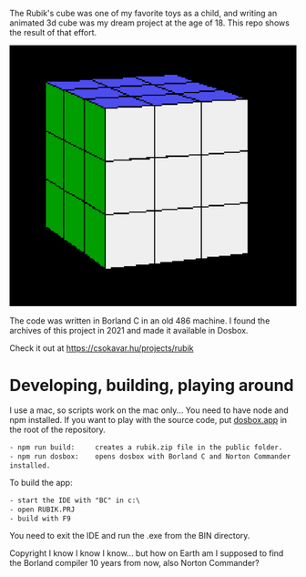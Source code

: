 The Rubik's cube was one of my favorite toys as a child, and writing an animated 3d cube was my dream project at the age of 18. This repo shows the result of that effort.

![screenshot](screenshot.png)

The code was written in Borland C in an old 486 machine. I found the archives of this project in 2021 and made it available in Dosbox. 

Check it out at https://csokavar.hu/projects/rubik

# Developing, building, playing around

I use a mac, so scripts work on the mac only... You need to have node and npm installed. 
If you want to play with the source code, put [dosbox.app](https://www.dosbox.com/) in the root of the repository.

```
- npm run build:     creates a rubik.zip file in the public folder.
- npm run dosbox:    opens dosbox with Borland C and Norton Commander installed.
```

To build the app:
```
- start the IDE with "BC" in c:\
- open RUBIK.PRJ
- build with F9
``` 

You need to exit the IDE and run the .exe from the BIN directory.

Copyright I know I know I know... but how on Earth am I supposed to find the Borland compiler 10 years from now, also Norton Commander?